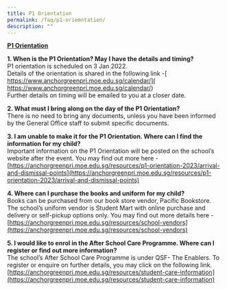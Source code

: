```yaml
---
title: P1 Orientation
permalink: /faq/p1-oriemntation/
description: ""
---
```

**<u>P1 Orientation</u>**<br>

**1. When is the P1 Orientation? May I have the details and timing?**<br>
P1 orientation is scheduled on 3 Jan 2022.<br>
Details of the orientation is shared in the following link -[ https://www.anchorgreenpri.moe.edu.sg/calendar/]( https://www.anchorgreenpri.moe.edu.sg/calendar/) <br>
Further details on timing will be emailed to you at a closer date.<br>

**2. What must I bring along on the day of the P1 Orientation?**<br>
There is no need to bring any documents, unless you have been informed by the General Office staff to submit specific documents. <br>

**3. I am unable to make it for the P1 Orientation. Where can I find the information for my child?**<br>
Important information on the P1 Orientation will be posted on the school’s website after the event. You may find out more here - [https://anchorgreenpri.moe.edu.sg/resources/p1-orientation-2023/arrival-and-dismissal-points](https://anchorgreenpri.moe.edu.sg/resources/p1-orientation-2023/arrival-and-dismissal-points) <br>

**4. Where can I purchase the books and uniform for my child?**<br>
Books can be purchased from our book store vendor, Pacific Bookstore.  The school’s uniform vendor is Student Mart with online purchase and delivery or self-pickup options only.  You may find out more details here - [https://anchorgreenpri.moe.edu.sg/resources/school-vendors](https://anchorgreenpri.moe.edu.sg/resources/school-vendors) <br>

**5. I would like to enrol in the After School Care Programme. Where can I register or find out more information?**<br>
The school’s After School Care Programme is under QSF- The Enablers. To register or enquire on further details, you may click on the following link.  [https://anchorgreenpri.moe.edu.sg/resources/student-care-information](https://anchorgreenpri.moe.edu.sg/resources/student-care-information) <br>